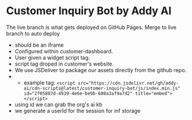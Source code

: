 # Customer Inquiry Bot by Addy AI

The live branch is what gets deployed on GitHub Pages.
Merge to live branch to auto deploy


- should be an iframe
- Configured within customer-dashboard. 
- User given a widget script tag.
- script tag droped in customer's website.
- We use JSDeliver to package our assets directly from the github repo.
- - example tag: `<script src="https://cdn.jsdelivr.net/gh/addy-ai/cdn-scripts@latest/customer-inquiry-bot/js/index.min.js" id="2f05807d-4939-4e6e-be9b-680a3af9a7d2" title="embed"></script>`
- using id we can grab the org's ai kb
- we generate a userId for the session for inf storage
